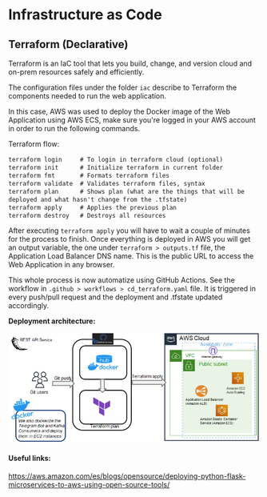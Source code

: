 # Infrastructure as Code

## Terraform (Declarative)

Terraform is an IaC tool that lets you build, change, and version cloud and on-prem resources safely and efficiently.

The configuration files under the folder `iac` describe to Terraform the components needed to run the web application.

In this case, AWS was used to deploy the Docker image of the Web Application using AWS ECS, make sure you're logged in
your AWS account in order to run the following commands.

Terraform flow:

````shell
terraform login     # To login in terraform cloud (optional)
terraform init      # Initialize terraform in current folder
terraform fmt       # Formats terraform files
terraform validate  # Validates terraform files, syntax
terraform plan      # Shows plan (what are the things that will be deployed and what hasn't change from the .tfstate)
terraform apply     # Applies the previous plan
terraform destroy   # Destroys all resources
````

After executing `terraform apply` you will have to wait a couple of minutes for the process to finish. Once everything
is deployed in AWS you will get an output variable, the one under `terraform > outputs.tf` file, the Application Load 
Balancer DNS name. This is the public URL to access the Web Application in any browser.

This whole process is now automatize using GitHub Actions. See the workflow in `.github > workflows > cd_terraform.yaml`
file. It is triggered in every push/pull request and the deployment and .tfstate updated accordingly.

**Deployment architecture:**

![Deployment architecture of the Streaming Monitoring System](../image/deployment.png "Deployment")


#### Useful links:
https://aws.amazon.com/es/blogs/opensource/deploying-python-flask-microservices-to-aws-using-open-source-tools/
